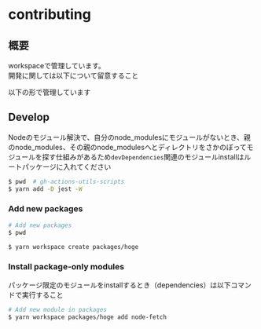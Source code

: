 # contributing

## 概要

workspaceで管理しています。  
開発に関しては以下について留意すること

以下の形で管理しています

## Develop

Nodeのモジュール解決で、自分のnode_modulesにモジュールがないとき、親のnode_modules、その親のnode_modulesへとディレクトリをさかのぼってモジュールを探す仕組みがあるため`devDependencies`関連のモジュールinstallはルートパッケージに入れてください

```sh
$ pwd  # gh-actions-utils-scripts
$ yarn add -D jest -W
```

### Add new packages

```sh
# Add new packages
$ pwd

$ yarn workspace create packages/hoge
```

### Install package-only modules

パッケージ限定のモジュールをinstallするとき（dependencies）は以下コマンドで実行すること

```sh
# Add new module in packages
$ yarn workspace packages/hoge add node-fetch
```

